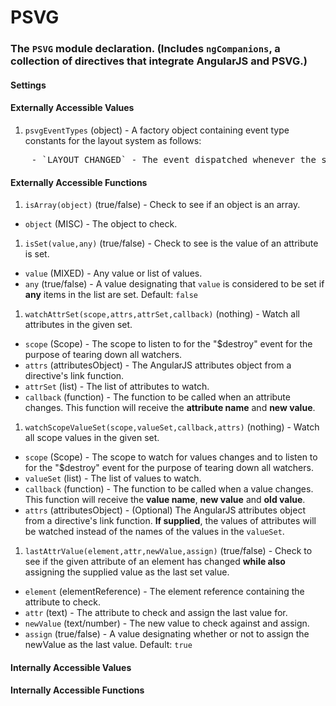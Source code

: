 # PSVG

### The `PSVG` module declaration. (Includes `ngCompanions`, a collection of directives that integrate **AngularJS** and **PSVG**.)


#### Settings



#### Externally Accessible Values

1. `psvgEventTypes` (object) - A factory object containing event type constants for the layout system as follows:
<pre>
	- `LAYOUT_CHANGED` - The event dispatched whenever the size and/or position of a layout element changes.
</pre>


#### Externally Accessible Functions

1. `isArray(object)` (true/false) - Check to see if an object is an array.

 - `object` (MISC) - The object to check.

1. `isSet(value,any)` (true/false) - Check to see is the value of an attribute is set.

 - `value` (MIXED) - Any value or list of values.
 - `any` (true/false) - A value designating that `value` is considered to be set if **any** items in the list are set. Default: `false`

1. `watchAttrSet(scope,attrs,attrSet,callback)` (nothing) - Watch all attributes in the given set.

 - `scope` (Scope) - The scope to listen to for the "$destroy" event for the purpose of tearing down all watchers.
 - `attrs` (attributesObject) - The AngularJS attributes object from a directive's link function.
 - `attrSet` (list) - The list of attributes to watch.
 - `callback` (function) - The function to be called when an attribute changes. This function will receive the **attribute name** and **new value**.

1. `watchScopeValueSet(scope,valueSet,callback,attrs)` (nothing) - Watch all scope values in the given set.

 - `scope` (Scope) - The scope to watch for values changes and to listen to for the "$destroy" event for the purpose of tearing down all watchers.
 - `valueSet` (list) - The list of values to watch.
 - `callback` (function) - The function to be called when a value changes. This function will receive the **value name**, **new value** and **old value**.
 - `attrs` (attributesObject) - (Optional) The AngularJS attributes object from a directive's link function. **If supplied**, the values of attributes will be watched instead of the names of the values in the `valueSet`.

1. `lastAttrValue(element,attr,newValue,assign)` (true/false) - Check to see if the given attribute of an element has changed **while also** assigning the supplied value as the last set value.

 - `element` (elementReference) - The element reference containing the attribute to check.
 - `attr` (text) - The attribute to check and assign the last value for.
 - `newValue` (text/number) - The new value to check against and assign.
 - `assign` (true/false) - A value designating whether or not to assign the newValue as the last value. Default: `true`



#### Internally Accessible Values



#### Internally Accessible Functions



